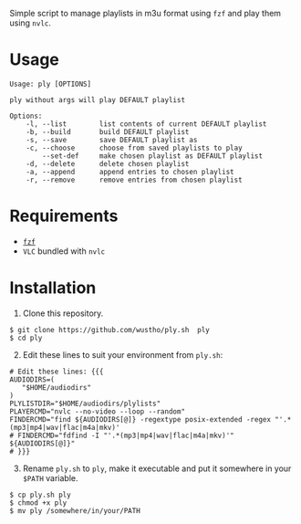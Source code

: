 Simple script to manage playlists in m3u format using `fzf` and
play them using `nvlc`.

# Usage

```
Usage: ply [OPTIONS]

ply without args will play DEFAULT playlist

Options:
    -l, --list        list contents of current DEFAULT playlist
    -b, --build       build DEFAULT playlist
    -s, --save        save DEFAULT playlist as
    -c, --choose      choose from saved playlists to play
        --set-def     make chosen playlist as DEFAULT playlist
    -d, --delete      delete chosen playlist
    -a, --append      append entries to chosen playlist
    -r, --remove      remove entries from chosen playlist
```

# Requirements

- [`fzf`](https://github.com/junegunn/fzf)
- `VLC` bundled with `nvlc`

# Installation

1. Clone this repository.
```shell
$ git clone https://github.com/wustho/ply.sh  ply
$ cd ply
```

2. Edit these lines to suit your environment from `ply.sh`:
```shell
# Edit these lines: {{{
AUDIODIRS=(
   "$HOME/audiodirs"
)
PLYLISTDIR="$HOME/audiodirs/plylists"
PLAYERCMD="nvlc --no-video --loop --random"
FINDERCMD="find ${AUDIODIRS[@]} -regextype posix-extended -regex "'.*(mp3|mp4|wav|flac|m4a|mkv)'
# FINDERCMD="fdfind -I "'.*(mp3|mp4|wav|flac|m4a|mkv)'" ${AUDIODIRS[@]}"
# }}}
```

3. Rename `ply.sh` to `ply`, make it executable and put it somewhere in your `$PATH` variable.
```shell
$ cp ply.sh ply
$ chmod +x ply
$ mv ply /somewhere/in/your/PATH
```
